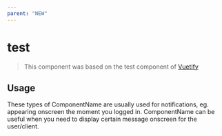 ```yaml
---
parent: "NEW"
---
```


# test

>This component was based on the test component of [Vuetify](https://vuetifyjs.com/en/components/test/ "Vuetify's test component")

## Usage

These types of ComponentName are usually used for notifications, eg. appearing onscreen the moment you logged in. ComponentName can be useful when you need to display certain message onscreen for the user/client.

<!-- Component template need to be here -->
<test/>





